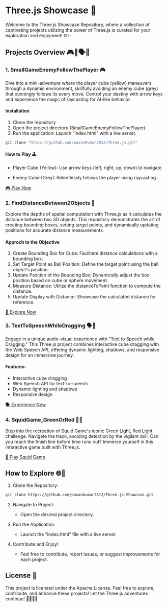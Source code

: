 # Three.js Showcase 🚀

Welcome to the Three.js Showcase Repository, where a collection of captivating projects utilizing the power of Three.js is curated for your exploration and enjoyment! 🌐✨

## Projects Overview 🎮📏🗣️🦑
### 1. SmallGameEnemyFollowThePlayer 🎮

Dive into a mini-adventure where the player cube (yellow) maneuvers through a dynamic environment, skillfully avoiding an enemy cube (grey) that cunningly follows its every move. Control your destiny with arrow keys and experience the magic of raycasting for AI-like behavior.

#### Installation
1. Clone the repository
2. Open the project directory (SmallGameEnemyFollowThePlayer)
3. Run the application: Launch "index.html" with a live server.
```bash
git clone "https://github.com/pavanKumar2812/Three.js.git"
```

#### How to Play 🕹️
* Player Cube (Yellow): Use arrow keys (left, right, up, down) to navigate.
+ Enemy Cube (Grey): Relentlessly follows the player using raycasting.

[🎮 Play Now](https://github.com/pavanKumar2812/Three.js.git)

### 2. FindDistanceBetween2Objects 📏

Explore the depths of spatial computation with Three.js as it calculates the distance between two 3D objects. This repository demonstrates the art of creating bounding boxes, setting target points, and dynamically updating positions for accurate distance measurements.

#### Approch to the Objective
1. Create Bounding Box for Cube: Facilitate distance calculations with a bounding box.
2. Set Target Point as Ball Position: Define the target point using the ball object's    position.
3. Update Position of the Bounding Box: Dynamically adjust the box position based on cube or sphere movement.
4. Measure Distance: Utilize the distanceToPoint function to compute the distance.
5. Update Display with Distance: Showcase the calculated distance for reference.

[📏 Explore Now](https://github.com/pavanKumar2812/Three.js.git)

### 3. TextToSpeechWhileDragging 🗣️🔄

Engage in a unique audio-visual experience with "Text to Speech while Dragging." This Three.js project combines interactive cube dragging with the Web Speech API, offering dynamic lighting, shadows, and responsive design for an immersive journey.

#### Features:
* Interactive cube dragging
* Web Speech API for text-to-speech
* Dynamic lighting and shadows
* Responsive design

[🗣️ Experience Now](https://github.com/pavanKumar2812/Three.js.git)

### 4. SquidGame_GreenOrRed 🦑🚦

Step into the recreation of Squid Game's iconic Green Light, Red Light challenge. Navigate the track, avoiding detection by the vigilant doll. Can you reach the finish line before time runs out? Immerse yourself in this interactive game built with Three.js.

[🚦 Play Squid Game](http://github.com)

## How to Explore 🌐🚀

1. Clone the Repository:
```bash
git clone https://github.com/pavankumar2812/Three.js-Showcase.git
```
2. Navigate to Project:
    * Open the desired project directory.
3. Run the Application:
    * Launch the "index.html" file with a live server.
4. Contribute and Enjoy!

    * Feel free to contribute, report issues, or suggest improvements for each project.
  
## License 📜

This project is licensed under the Apache License. Feel free to explore, contribute, and enhance these projects! Let the Three.js adventures continue! 🚀👨‍💻🌟
